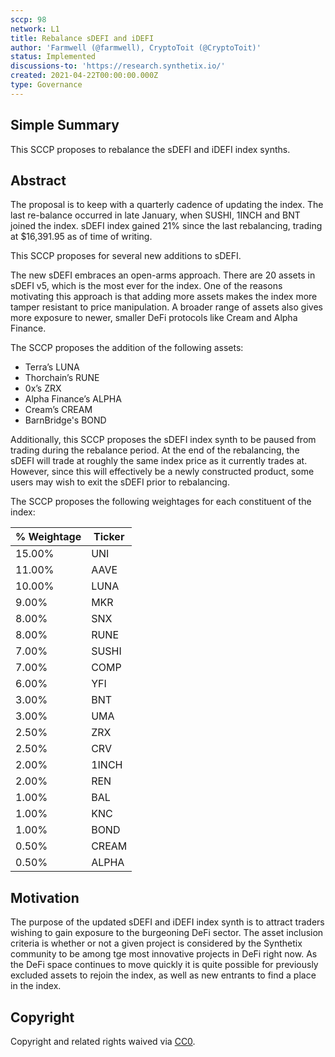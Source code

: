 ```yaml
---
sccp: 98
network: L1
title: Rebalance sDEFI and iDEFI
author: 'Farmwell (@farmwell), CryptoToit (@CryptoToit)'
status: Implemented
discussions-to: 'https://research.synthetix.io/'
created: 2021-04-22T00:00:00.000Z
type: Governance
---
```


<!--You can leave these HTML comments in your merged SIP and delete the visible duplicate text guides, they will not appear and may be helpful to refer to if you edit it again. This is the suggested template for new SCCPs. Note that an SCCP number will be assigned by an editor. When opening a pull request to submit your SCCP, please use an abbreviated title in the filename, `sccp-draft_title_abbrev.md`. The title should be 44 characters or less.-->

## Simple Summary

<!--"If you can't explain it simply, you don't understand it well enough." Provide a simplified and layman-accessible explanation of the SCCP.-->

This SCCP proposes to rebalance the sDEFI and iDEFI index synths.

## Abstract

<!--A short (~200 word) description of the variable change proposed.-->

The proposal is to keep with a quarterly cadence of updating the index. The last re-balance occurred in late January, when SUSHI, 1INCH and BNT joined the index. sDEFI index gained 21% since the last rebalancing, trading at $16,391.95 as of time of writing.

This SCCP proposes for several new additions to sDEFI.

The new sDEFI embraces an open-arms approach. There are 20 assets in sDEFI v5, which is the most ever for the index. One of the reasons motivating this approach is that adding more assets makes the index more tamper resistant to price manipulation. A broader range of assets also gives more exposure to newer, smaller DeFi protocols like Cream and Alpha Finance.

The SCCP proposes the addition of the following assets:

- Terra’s LUNA
- Thorchain’s RUNE
- 0x’s ZRX
- Alpha Finance’s ALPHA
- Cream’s CREAM
- BarnBridge's BOND

Additionally, this SCCP proposes the sDEFI index synth to be paused from trading during the rebalance period. At the end of the rebalancing, the sDEFI will trade at roughly the same index price as it currently trades at. However, since this will effectively be a newly constructed product, some users may wish to exit the sDEFI prior to rebalancing.

The SCCP proposes the following weightages for each constituent of the index:

| % Weightage | Ticker |
| ----------- | ------ |
| 15.00%      | UNI    |
| 11.00%      | AAVE   |
| 10.00%      | LUNA   |
| 9.00%       | MKR    |
| 8.00%       | SNX    |
| 8.00%       | RUNE   |
| 7.00%       | SUSHI  |
| 7.00%       | COMP   |
| 6.00%       | YFI    |
| 3.00%       | BNT    |
| 3.00%       | UMA    |
| 2.50%       | ZRX    |
| 2.50%       | CRV    |
| 2.00%       | 1INCH  |
| 2.00%       | REN    |
| 1.00%       | BAL    |
| 1.00%       | KNC    |
| 1.00%       | BOND   |
| 0.50%       | CREAM  |
| 0.50%       | ALPHA  |

## Motivation

<!--The motivation is critical for SCCPs that want to update variables within Synthetix. It should clearly explain why the existing variable is not incentive aligned. SCCP submissions without sufficient motivation may be rejected outright.-->

The purpose of the updated sDEFI and iDEFI index synth is to attract traders wishing to gain exposure to the burgeoning DeFi sector. The asset inclusion criteria is whether or not a given project is considered by the Synthetix community to be among tge most innovative projects in DeFi right now. As the DeFi space continues to move quickly it is quite possible for previously excluded assets to rejoin the index, as well as new entrants to find a place in the index.

## Copyright

Copyright and related rights waived via [CC0](https://creativecommons.org/publicdomain/zero/1.0/).

